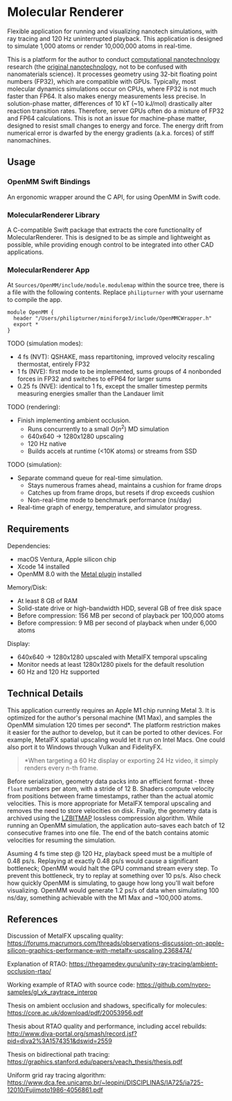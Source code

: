 # Molecular Renderer

Flexible application for running and visualizing nanotech simulations, with ray tracing and 120 Hz uninterrupted playback. This application is designed to simulate 1,000 atoms or render 10,000,000 atoms in real-time.

This is a platform for the author to conduct [computational nanotechnology](https://www.zyvex.com/nanotech/compNano.html) research (the [original nanotechnology](https://en.wikipedia.org/wiki/Molecular_nanotechnology), not to be confused with nanomaterials science). It processes geometry using 32-bit floating point numbers (FP32), which are compatible with GPUs. Typically, most molecular dynamics simulations occur on CPUs, where FP32 is not much faster than FP64. It also makes energy measurements less precise. In solution-phase matter, differences of 10 kT (~10 kJ/mol) drastically alter reaction transition rates. Therefore, server GPUs often do a mixture of FP32 and FP64 calculations. This is not an issue for machine-phase matter, designed to resist small changes to energy and force. The energy drift from numerical error is dwarfed by the energy gradients (a.k.a. forces) of stiff nanomachines.

## Usage

### OpenMM Swift Bindings

An ergonomic wrapper around the C API, for using OpenMM in Swift code.

### MolecularRenderer Library

A C-compatible Swift package that extracts the core functionality of MolecularRenderer. This is designed to be as simple and lightweight as possible, while providing enough control to be integrated into other CAD applications.

### MolecularRenderer App

At `Sources/OpenMM/include/module.modulemap` within the source tree, there is a file with the following contents. Replace `philipturner` with your username to compile the app.

```
module OpenMM {
  header "/Users/philipturner/miniforge3/include/OpenMMCWrapper.h"
  export *
}
```

<!--

> TODO: Update this documentation with more modern information.

You can set a custom aspect ratio, instead of 1280x1280. Just make it divisible by 2 and stay under ~2 million pixels. Below are some common video resolutions.

```
1:1
- 720x720: 0.518M pixels
- 1080x1080: 1.166M pixels
- 1440x1440: 2.074M pixels

4:3
- 800x600: 0.480M pixels
- 1280x960: 1.229M pixels
- 1600x1200: 1.920M pixels

16:9
- 960x540: 0.518M pixels
- 1280x720: 0.922M pixels
- 1920x1080: 2.074M pixels
```

The FOV adapts to the aspect ratio according to the heuristic below. The base FOV is 90 degrees by default, but you can customize it.

```swift
let geometricMeanLength = sqrt(width * height)
let scaleX = width / geometricMeanLength
let scaleY = height / geometricMeanLength

let baseFOV = degreesToRadians(90)
let baseSlope = tan(baseFOV / 2)
let fovX = 2 * arctan(scaleX * baseSlope)
let fovY = 2 * arctan(scaleY * baseSlope)
```

-->

TODO (simulation modes):
- 4 fs (NVT): QSHAKE, mass repartitoning, improved velocity rescaling thermostat, entirely FP32
- 1 fs (NVE): first mode to be implemented, sums groups of 4 nonbonded forces in FP32 and switches to eFP64 for larger sums
- 0.25 fs (NVE): identical to 1 fs, except the smaller timestep permits measuring energies smaller than the Landauer limit

TODO (rendering):
- Finish implementing ambient occlusion.
  - Runs concurrently to a small $O(n^2)$ MD simulation
  - 640x640 -> 1280x1280 upscaling
  - 120 Hz native
  - Builds accels at runtime (&lt;10K atoms) or streams from SSD

TODO (simulation):
- Separate command queue for real-time simulation.
  - Stays numerous frames ahead, maintains a cushion for frame drops
  - Catches up from frame drops, but resets if drop exceeds cushion
  - Non-real-time mode to benchmark performance (ns/day)
- Real-time graph of energy, temperature, and simulator progress.

## Requirements

Dependencies:
- macOS Ventura, Apple silicon chip
- Xcode 14 installed
- OpenMM 8.0 with the [Metal plugin](https://github.com/philipturner/openmm-metal) installed

Memory/Disk:
- At least 8 GB of RAM
- Solid-state drive or high-bandwidth HDD, several GB of free disk space
- Before compression: 156 MB per second of playback per 100,000 atoms
- Before compression: 9 MB per second of playback when under 6,000 atoms

Display:
- 640x640 -> 1280x1280 upscaled with MetalFX temporal upscaling
- Monitor needs at least 1280x1280 pixels for the default resolution
- 60 Hz and 120 Hz supported

## Technical Details

This application currently requires an Apple M1 chip running Metal 3. It is optimized for the author's personal machine (M1 Max), and samples the OpenMM simulation 120 times per second\*. The platform restriction makes it easier for the author to develop, but it can be ported to other devices. For example, MetalFX spatial upscaling would let it run on Intel Macs. One could also port it to Windows through Vulkan and FidelityFX.

> \*When targeting a 60 Hz display or exporting 24 Hz video, it simply renders every n-th frame.

Before serialization, geometry data packs into an efficient format - three `float` numbers per atom, with a stride of 12 B. Shaders compute velocity from positions between frame timestamps, rather than the actual atomic velocities. This is more appropriate for MetalFX temporal upscaling and removes the need to store velocities on disk. Finally, the geometry data is archived using the [LZBITMAP](https://developer.apple.com/documentation/compression/compression_lzbitmap) lossless compression algorithm. While running an OpenMM simulation, the application auto-saves each batch of 12 consecutive frames into one file. The end of the batch contains atomic velocities for resuming the simulation.

Asuming 4 fs time step @ 120 Hz, playback speed must be a multiple of 0.48 ps/s. Replaying at exactly 0.48 ps/s would cause a significant bottleneck; OpenMM would halt the GPU command stream every step. To prevent this bottleneck, try to replay at something over 10 ps/s. Also check how quickly OpenMM is simulating, to gauge how long you'll wait before visualizing. OpenMM would generate 1.2 ps/s of data when simulating 100 ns/day, something achievable with the M1 Max and ~100,000 atoms.

## References

Discussion of MetalFX upscaling quality: https://forums.macrumors.com/threads/observations-discussion-on-apple-silicon-graphics-performance-with-metalfx-upscaling.2368474/

Explanation of RTAO: https://thegamedev.guru/unity-ray-tracing/ambient-occlusion-rtao/

Working example of RTAO with source code: https://github.com/nvpro-samples/gl_vk_raytrace_interop

Thesis on ambient occlusion and shadows, specifically for molecules: https://core.ac.uk/download/pdf/20053956.pdf

Thesis about RTAO quality and performance, including accel rebuilds: http://www.diva-portal.org/smash/record.jsf?pid=diva2%3A1574351&dswid=2559

Thesis on bidirectional path tracing: https://graphics.stanford.edu/papers/veach_thesis/thesis.pdf

Uniform grid ray tracing algorithm: https://www.dca.fee.unicamp.br/~leopini/DISCIPLINAS/IA725/ia725-12010/Fujimoto1986-4056861.pdf
